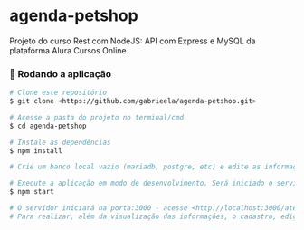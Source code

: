 # agenda-petshop
Projeto do curso Rest com NodeJS: API com Express e MySQL da plataforma Alura Cursos Online.

### 🎲 Rodando a aplicação

```bash
# Clone este repositório
$ git clone <https://github.com/gabrieela/agenda-petshop.git>

# Acesse a pasta do projeto no terminal/cmd
$ cd agenda-petshop

# Instale as dependências
$ npm install

# Crie um banco local vazio (mariadb, postgre, etc) e edite as informações de acordo, caso necessário, do arquivo em infraestrutura/conexao.js

# Execute a aplicação em modo de desenvolvimento. Será iniciado o servidor e criadas as tabelas no banco local
$ npm start

# O servidor iniciará na porta:3000 - acesse <http://localhost:3000/atendimentos>
# Para realizar, além da visualização das informações, o cadastro, edição, e remoção de informações, utilize uma ferramenta como Postman/Insomnia.

```

